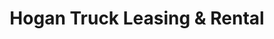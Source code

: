 ---
title: "Hogan Truck Leasing & Rental"
url: /zanesville/hogan-truck-leasing-and-rental/
shop: shop
---